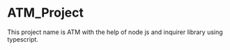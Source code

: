 # ATM_Project
This project name is ATM with the help of node js and inquirer library using typescript.
